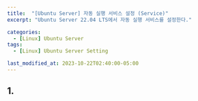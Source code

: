 ```yaml
---
title:  "[Ubuntu Server] 자동 실행 서비스 설정 (Service)"
excerpt: "Ubuntu Server 22.04 LTS에서 자동 실행 서비스를 설정한다."

categories:
  - [Linux] Ubuntu Server
tags:
  - [Linux] Ubuntu Server Setting

last_modified_at: 2023-10-22T02:40:00-05:00
---
```


## 1.

```

```
